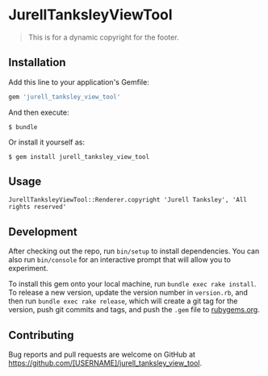 # JurellTanksleyViewTool

> This is for a dynamic copyright for the footer.

## Installation

Add this line to your application's Gemfile:

```ruby
gem 'jurell_tanksley_view_tool'
```

And then execute:

    $ bundle

Or install it yourself as:

    $ gem install jurell_tanksley_view_tool

## Usage
```
JurellTanksleyViewTool::Renderer.copyright 'Jurell Tanksley', 'All rights reserved'
```

## Development

After checking out the repo, run `bin/setup` to install dependencies. You can also run `bin/console` for an interactive prompt that will allow you to experiment.

To install this gem onto your local machine, run `bundle exec rake install`. To release a new version, update the version number in `version.rb`, and then run `bundle exec rake release`, which will create a git tag for the version, push git commits and tags, and push the `.gem` file to [rubygems.org](https://rubygems.org).

## Contributing

Bug reports and pull requests are welcome on GitHub at https://github.com/[USERNAME]/jurell_tanksley_view_tool.
